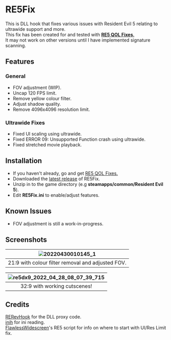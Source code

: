 # RE5Fix
This is DLL hook that fixes various issues with Resident Evil 5 relating to ultrawide support and more. <br />
This fix has been created for and tested with [**RE5 QOL Fixes**.](https://steamcommunity.com/sharedfiles/filedetails/?id=1533171339)<br />
It may not work on other versions until I have implemented signature scanning.

## Features
### General
- FOV adjustment (WIP).
- Uncap 120 FPS limit.
- Remove yellow colour filter.
- Adjust shadow quality.
- Remove 4096x4096 resolution limit.

### Ultrawide Fixes
- Fixed UI scaling using ultrawide.
- Fixed ERROR 09: Unsupported Function crash using ultrawide.
- Fixed stretched movie playback.

## Installation
- If you haven't already, go and get [RE5 QOL Fixes.](https://steamcommunity.com/sharedfiles/filedetails/?id=1533171339)
- Downloaded the [latest release](https://github.com/Lyall/RE5Fix/releases) of RE5Fix.
- Unzip in to the game directory (e.g **steamapps/common/Resident Evil 5**).
- Edit **RE5Fix.ini** to enable/adjust features.

## Known Issues
- FOV adjustment is still a work-in-progress.

## Screenshots

| ![20220430010145_1](https://user-images.githubusercontent.com/695941/166082065-67568c51-8e1e-4cd1-af49-5e956860a47a.jpg) |
|:--:|
| 21:9 with colour filter removal and adjusted FOV. |

| ![re5dx9_2022_04_28_08_07_39_715](https://user-images.githubusercontent.com/695941/165991472-15f70372-551e-45b7-a48c-2323eb52e605.jpg) |
|:--:|
| 32:9 with working cutscenes! |


## Credits
[RERevHook](https://www.nexusmods.com/residentevilrevelations/mods/26) for the DLL proxy code.<br />
[inih](https://github.com/jtilly/inih) for ini reading.<br />
[FlawlessWidescreen](http://www.flawlesswidescreen.org/)'s RE5 script for info on where to start with UI/Res Limit fix.


